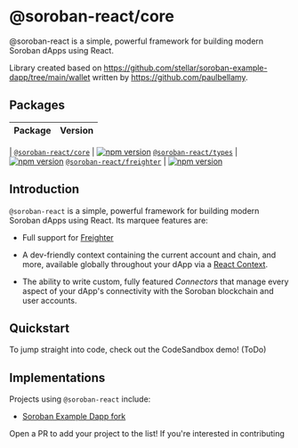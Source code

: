 # @soroban-react/core
@soroban-react is a simple, powerful framework for building modern Soroban dApps using React.

Library created based on https://github.com/stellar/soroban-example-dapp/tree/main/wallet written by https://github.com/paulbellamy.


## Packages

| Package                                                   | Version                                                                                                                                       |
|-----------------------------------------------------------|-----------------------------------------------------------------------------------------------------------------------------------------------|
|
[`@soroban-react/core`](packages/core)                     | [![npm version](https://img.shields.io/npm/v/@soroban-react/core/latest.svg)](https://www.npmjs.com/package/@soroban-react/core/v/latest)
[`@soroban-react/types`](packages/types)                     | [![npm version](https://img.shields.io/npm/v/@soroban-react/types/latest.svg)](https://www.npmjs.com/package/@soroban-react/types/v/latest)
[`@soroban-react/freighter`](packages/core)                     | [![npm version](https://img.shields.io/npm/v/@soroban-react/freighter/latest.svg)](https://www.npmjs.com/package/@soroban-react/freighter/v/latest)



## Introduction

`@soroban-react` is a simple, powerful framework for building modern Soroban dApps using React. Its marquee features are:

- Full support for [Freighter](https://github.com/stellar/freighter)

- A dev-friendly context containing the current account and chain, and more, available globally throughout your dApp via a [React Context](https://reactjs.org/docs/context.html).

- The ability to write custom, fully featured _Connectors_ that manage every aspect of your dApp's connectivity with the Soroban blockchain and user accounts.

## Quickstart

To jump straight into code, check out the CodeSandbox demo! (ToDo)


## Implementations

Projects using `@soroban-react` include:

- [Soroban Example Dapp fork](https://github.com/esteblock/soroban-example-dapp/tree/%40soroban-react)

Open a PR to add your project to the list! If you're interested in contributing